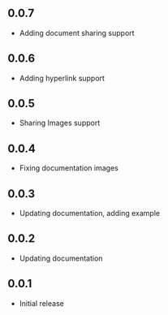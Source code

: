## 0.0.7

* Adding document sharing support

## 0.0.6

* Adding hyperlink support

## 0.0.5

* Sharing Images support

## 0.0.4

* Fixing documentation images

## 0.0.3

* Updating documentation, adding example

## 0.0.2

* Updating documentation

## 0.0.1

* Initial release 

